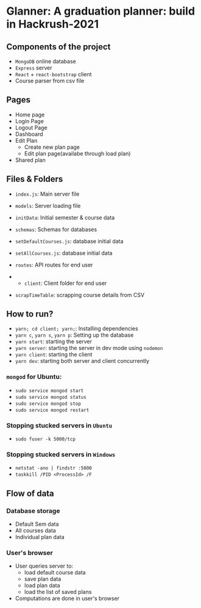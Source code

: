 # Glanner: A graduation planner: build in Hackrush-2021

## Components of the project
 - `MongoDB` online database
 - `Express` server
 - `React` + `react-bootstrap` client
 - Course parser from csv file
## Pages
 - Home page
 - Login Page
 - Logout Page
 - Dashboard
 - Edit Plan
    - Create new plan page
    - Edit plan page(availabe through load plan)
 - Shared plan

## Files & Folders
 - `index.js`: Main server file
 - `models`: Server loading file
 - `initData`: Initial semester & course data
 - `schemas`: Schemas for databases
 - `setDefaultCourses.js`: database initial data
 - `setAllCourses.js`: database initial data
 - `routes`: API routes for end user
 
 - - `client`: Client folder for end user
 - `scrapTimeTable`: scrapping course details from CSV

## How to run?
 - `yarn; cd client; yarn;`: Installing dependencies
 - `yarn c`, `yarn s`, `yarn p`: Setting up the database
 - `yarn start`: starting the server
 - `yarn server`: starting the server in dev mode using `nodemon`
 - `yarn client`: starting the client
 - `yarn dev`: starting both server and client concurrently

### `mongod` for Ubuntu:
 - `sudo service mongod start`
 - `sudo service mongod status`
 - `sudo service mongod stop`
 - `sudo service mongod restart`
### Stopping stucked servers in `Ubuntu`
 - `sudo fuser -k 5000/tcp`
### Stopping stucked servers in `Windows`
 - `netstat -ano | findstr :5000`
 - `taskkill /PID <ProcessId> /F`

## Flow of data
### Database storage
 - Default Sem data
 - All courses data
 - Individual plan data

### User's browser
 - User queries server to:
   - load default course data
   - save plan data
   - load plan data
   - load the list of saved plans
 - Computations are done in user's browser


